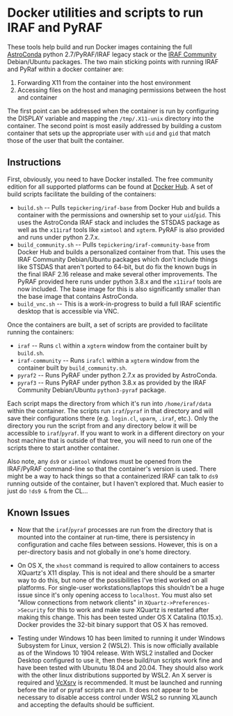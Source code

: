 # Docker utilities and scripts to run IRAF and PyRAF

These tools help build and run Docker images containing the full [AstroConda](https://astroconda.readthedocs.io/en/latest/) python 2.7/PyRAF/IRAF legacy stack or the [IRAF Community](https://github.com/iraf-community/iraf) Debian/Ubuntu packages. The two main sticking points with running IRAF and PyRaf within a docker container are:

1. Forwarding X11 from the container into the host environment
2. Accessing files on the host and managing permissions between the host and container

The first point can be addressed when the container is run by configuring the DISPLAY variable and mapping the `/tmp/.X11-unix` directory into the container. The second point is most easily addressed by building a custom container that sets up the appropriate user with `uid` and `gid` that match those of the user that built the container.

## Instructions

First, obviously, you need to have Docker installed. The free community edition for all supported platforms can be found at [Docker Hub](https://hub.docker.com/search/?type=edition&offering=community). A set of build scripts facilitate the building of the containers:

* `build.sh` -- Pulls `tepickering/iraf-base` from Docker Hub and builds a container with the permissions and ownership set to your `uid`/`gid`. This uses the AstroConda IRAF stack and includes the STSDAS package as well as the `x11iraf` tools like `ximtool` and `xgterm`. PyRAF is also provided and runs under python 2.7.x.
* `build_community.sh` -- Pulls `tepickering/iraf-community-base` from Docker Hub and builds a personalized container from that. This uses the IRAF Community Debian/Ubuntu packages which don't include things like STSDAS that aren't ported to 64-bit, but do fix the known bugs in the final IRAF 2.16 release and make several other improvements. The PyRAF provided here runs under python 3.8.x and the `x11iraf` tools are now included. The base image for this is also significantly smaller than the base image that contains AstroConda.
* `build_vnc.sh` -- This is a work-in-progress to build a full IRAF scientific desktop that is accessible via VNC.

Once the containers are built, a set of scripts are provided to facilitate running the containers:

* `iraf` -- Runs `cl` within a `xgterm` window from the container built by `build.sh`.
* `iraf-community` -- Runs `irafcl` within a `xgterm` window from the container built by `build_community.sh`.
* `pyraf2` -- Runs PyRAF under python 2.7.x as provided by AstroConda.
* `pyraf3` -- Runs PyRAF under python 3.8.x as provided by the IRAF Community Debian/Ubuntu `python3-pyraf` package.

Each script maps the directory from which it's run into `/home/iraf/data` within the container. The scripts run `iraf`/`pyraf` in that directory and will save their configurations there (e.g. `login.cl`, `uparm`, `.iraf`, etc.). Only the directory you run the script from and any directory below it will be accessible to `iraf`/`pyraf`. If you want to work in a different directory on your host machine that is outside of that tree, you will need to run one of the scripts there to start another container.

Also note, any `ds9` or `ximtool` windows must be opened from the IRAF/PyRAF command-line so that the container's version is used. There might be a way to hack things so that a containerized IRAF can talk to `ds9` running outside of the container, but I haven't explored that. Much easier to just do `!ds9 &` from the CL...

## Known Issues

* Now that the `iraf`/`pyraf` processes are run from the directory that is mounted into the container at run-time, there is persistency in configuration and cache files between sessions. However, this is on a per-directory basis and not globally in one's home directory.

* On OS X, the `xhost` command is required to allow containers to access XQuartz's X11 display. This is not ideal and there should be a smarter way to do this, but none of the possibilities I've tried worked on all platforms. For single-user workstations/laptops this shouldn't be a huge issue since it's only opening access to `localhost`. You must also set "Allow connections from network clients" in `XQuartz->Preferences->Security` for this to work and make sure XQuartz is restarted after making this change. This has been tested under OS X Catalina (10.15.x). Docker provides the 32-bit binary support that OS X has removed.

* Testing under Windows 10 has been limited to running it under Windows Subsystem for Linux, version 2 (WSL2). This is now officially available as of the Windows 10 1904 release. With WSL2 installed and Docker Desktop configured to use it, then these build/run scripts work fine and have been tested with Ubunutu 18.04 and 20.04. They should also work with the other linux distributions supported by WSL2. An X server is required and [VcXsrv](http://vcxsrv.sourceforge.net) is recommended. It must be launched and running before the iraf or pyraf scripts are run. It does not appear to be necessary to disable access control under WSL2 so running XLaunch and accepting the defaults should be sufficient.
